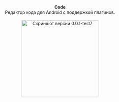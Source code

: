 <p align="center">
  <b>Code</b><br>
  Редактор кода для Android с поддержкой плагинов.
  <br><br>
  <img src="https://github.com/kotleni/code-android/blob/main/scrn.jpg?raw=true" width=250 alt="Скриншот версии 0.0.1-test7"></img>
</p>
